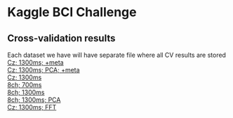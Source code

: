 Kaggle BCI Challenge
====================

Cross-validation results
------------------------
Each dataset we have will have separate file where all CV results are stored  
[Cz; 1300ms; +meta](Results/Summary/cz2secmeta.txt)  
[Cz; 1300ms; PCA; +meta](Results/Summary/cz2sec_pca_meta.txt)  
[Cz; 1300ms](Results/Summary/cz2sec.txt)  
[8ch; 700ms](Results/Summary/8ch700ms.txt)  
[8ch; 1300ms](Results/Summary/8ch1300ms.txt)  
[8ch; 1300ms; PCA](Results/Summary/8ch1300ms_pca.txt)  
[Cz; 1300ms; FFT](Results/Summary/fft_cz1300ms.txt)  